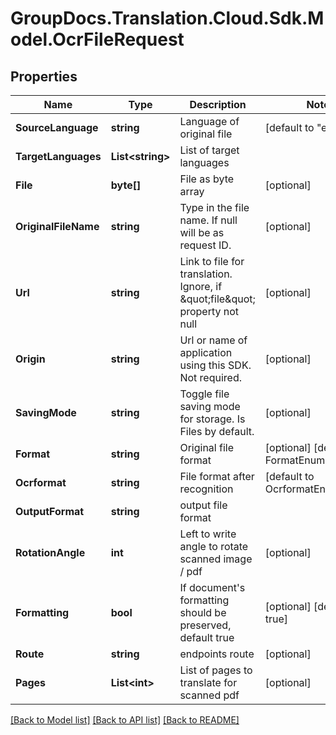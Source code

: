 # GroupDocs.Translation.Cloud.Sdk.Model.OcrFileRequest

## Properties

Name | Type | Description | Notes
------------ | ------------- | ------------- | -------------
**SourceLanguage** | **string** | Language of original file | [default to "en"]
**TargetLanguages** | **List&lt;string&gt;** | List of target languages | 
**File** | **byte[]** | File as byte array | [optional] 
**OriginalFileName** | **string** | Type in the file name. If null will be as request ID. | [optional] 
**Url** | **string** | Link to file for translation. Ignore, if \&quot;file\&quot; property not null | [optional] 
**Origin** | **string** | Url or name of application using this SDK. Not required. | [optional] 
**SavingMode** | **string** | Toggle file saving mode for storage.  Is Files by default. | [optional] 
**Format** | **string** | Original file format | [optional] [default to FormatEnum.Unknown]
**Ocrformat** | **string** | File format after recognition | [default to OcrformatEnum.Pdf]
**OutputFormat** | **string** | output file format | 
**RotationAngle** | **int** | Left to write angle to rotate scanned image / pdf | [optional] 
**Formatting** | **bool** | If document&#39;s formatting should be preserved, default true | [optional] [default to true]
**Route** | **string** | endpoints route | [optional] 
**Pages** | **List&lt;int&gt;** | List of pages to translate for scanned pdf | [optional] 

[[Back to Model list]](../README.md#documentation-for-models) [[Back to API list]](../README.md#documentation-for-api-endpoints) [[Back to README]](../README.md)


